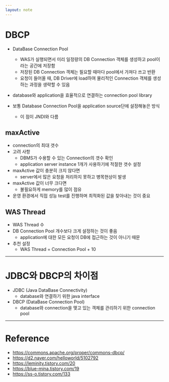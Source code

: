 ```yaml
---
layout: note
---
```


# DBCP

- DataBase Connection Pool
    - WAS가 실행되면서 미리 일정량의 DB Connection 객체를 생성하고 pool이라는 공간에 저장함
    - 저장된 DB Connection 객체는 필요할 때마다 pool에서 가져다 쓰고 반환
    - 요청이 들어올 때, DB Driver에 load하여 물리적인 Connection 객체를 생성하는 과정을 생략할 수 있음

- database와 application을 효율적으로 연결하는 connection pool library
- 보통 Database Connection Pool을 application source단에 설정해놓은 방식
    - 이 점이 JNDI와 다름


## maxActive

- connection의 최대 갯수
- 고려 사항
    - DBMS가 수용할 수 있는 Connection의 갯수 확인
    - application server instance 1개가 사용하기에 적절한 갯수 설정
- maxActive 값이 충분히 크지 않다면
    - server에서 많은 요청을 처리하지 못하고 병목현상이 발생
- maxActive 값이 너무 크다면
    - 불필요하게 memory를 많이 점유
- 운영 환경에서 직접 성능 test를 진행하며 최적화된 값을 찾아내는 것이 중요


## WAS Thread

- WAS Thread 수
- DB Connection Pool 개수보다 크게 설정하는 것이 좋음
    - application에 대한 모든 요청이 DB에 접근하는 것이 아니기 때문
- 추천 설정
    - WAS Thread = Connection Pool + 10




---




# JDBC와 DBCP의 차이점

- JDBC (Java DataBase Connectivity)
    - database와 연결하기 위한 java interface
- DBCP (DataBase Connection Pool)
    - database와 connection을 맺고 있는 객체를 관리하기 위한 connection pool




---




# Reference

- https://commons.apache.org/proper/commons-dbcp/
- https://d2.naver.com/helloworld/5102792
- https://leminity.tistory.com/20
- https://blue-mina.tistory.com/19
- https://ss-o.tistory.com/133
